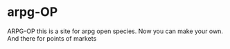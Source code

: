# arpg-OP
ARPG-OP this is a site for arpg open species. Now you can make your own. And there for points of markets
